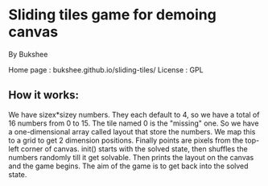 # Sliding tiles game for demoing canvas
 
By Bukshee

Home page : bukshee.github.io/sliding-tiles/
License   : GPL

## How it works:

 We have sizex*sizey numbers. They each default to 4, so we have a total of
16 numbers from 0 to 15. The tile named 0 is the "missing" one. So we have a
one-dimensional array called layout that store the numbers. We map this to
a grid to get 2 dimension positions. Finally points are pixels from the
top-left corner of canvas.
init() starts with the solved state, then shuffles the numbers randomly till
it get solvable. Then prints the layout on the canvas and the game begins.
The aim of the game is to get back into the solved state.

